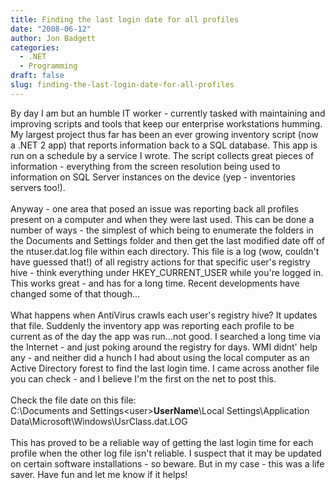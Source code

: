 ```yaml
---
title: Finding the last login date for all profiles
date: "2008-06-12"
author: Jon Badgett
categories:
  - .NET
  - Programming
draft: false
slug: finding-the-last-login-date-for-all-profiles
---
```


By day I am but an humble IT worker - currently tasked with maintaining and
improving scripts and tools that keep our enterprise workstations humming. My
largest project thus far has been an ever growing inventory script (now a .NET 2
app) that reports information back to a SQL database. This app is run on a
schedule by a service I wrote. The script collects great pieces of information -
everything from the screen resolution being used to information on SQL Server
instances on the device (yep - inventories servers too!).<br /><br />Anyway -
one area that posed an issue was reporting back all profiles present on a
computer and when they were last used. This can be done a number of ways - the
simplest of which being to enumerate the folders in the Documents and Settings
folder and then get the last modified date off of the ntuser.dat.log file within
each directory. This file is a log (wow, couldn't have guessed that!) of all
registry actions for that specific user's registry hive - think everything under
HKEY_CURRENT_USER while you're logged in. This works great - and has for a long
time. Recent developments have changed some of that though...<br /><br />What
happens when AntiVirus crawls each user's registry hive? It updates that file.
Suddenly the inventory app was reporting each profile to be current as of the
day the app was run...not good. I searched a long time via the Internet - and
just poking around the registry for days. WMI didnt' help any - and neither did
a hunch I had about using the local computer as an Active Directory forest to
find the last login time. I came across another file you can check - and I
believe I'm the first on the net to post this.<br /><br />Check the file date on
this file:<br />C:\Documents and
Settings\<user><span style="font-weight: bold;">UserName</span>\Local
Settings\Application Data\Microsoft\Windows\UsrClass.dat.LOG<br /><br />This has
proved to be a reliable way of getting the last login time for each profile when
the other log file isn't reliable. I suspect that it may be updated on certain
software installations - so beware. But in my case - this was a life saver. Have
fun and let me know if it helps!</user>
